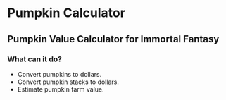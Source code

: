 # Pumpkin Calculator
## Pumpkin Value Calculator for Immortal Fantasy
### What can it do?
* Convert pumpkins to dollars.
* Convert pumpkin stacks to dollars.
* Estimate pumpkin farm value. 
